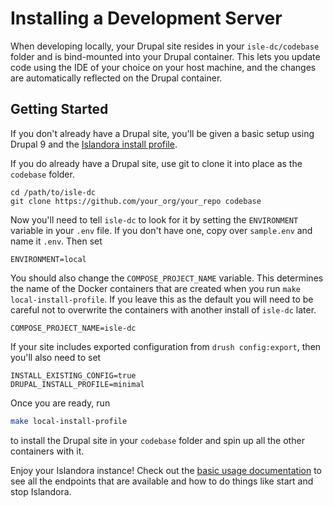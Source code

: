 # Installing a Development Server

When developing locally, your Drupal site resides in your `isle-dc/codebase` folder and is bind-mounted into your
Drupal container.  This lets you update code using the IDE of your choice on your host machine, and the
changes are automatically reflected on the Drupal container. 

## Getting Started

If you don't already have a Drupal site, you'll be given a basic setup using Drupal 9 and the
[Islandora install profile](https://github.com/islandora-devops/islandora_profile).

If you do already have a Drupal site, use git to clone it into place as the `codebase` folder.

```
cd /path/to/isle-dc
git clone https://github.com/your_org/your_repo codebase
```

Now you'll need to tell `isle-dc` to look for it by setting the `ENVIRONMENT` variable in
your `.env` file. If you don't have one, copy over `sample.env` and name it `.env`. Then
set

```
ENVIRONMENT=local
```

You should also change the `COMPOSE_PROJECT_NAME` variable. This determines the name of the 
Docker containers that are created when you run `make local-install-profile`. If you leave this as the default
you will need to be careful not to overwrite the containers with another install of `isle-dc`
later.
```
COMPOSE_PROJECT_NAME=isle-dc
```

If your site includes exported configuration from `drush config:export`, then you'll also
need to set 

```
INSTALL_EXISTING_CONFIG=true
DRUPAL_INSTALL_PROFILE=minimal
```

Once you are ready, run

```bash
make local-install-profile
```

to install the Drupal site in your `codebase` folder and spin up all the other containers with it.

Enjoy your Islandora instance!  Check out the [basic usage documentation](../docker-basic-usage) to see
all the endpoints that are available and how to do things like start and stop Islandora. 
